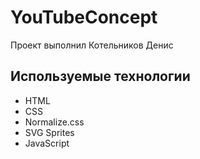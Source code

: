 # YouTubeConcept
Проект выполнил Котельников Денис

## Используемые технологии
- HTML
- CSS
- Normalize.css
- SVG Sprites
- JavaScript

